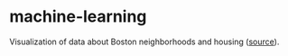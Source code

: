 # machine-learning

Visualization of data about Boston neighborhoods and housing ([source](https://archive.ics.uci.edu/ml/datasets/Housing)).

